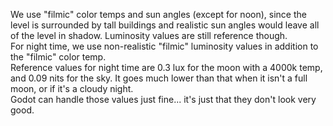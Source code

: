 We use "filmic" color temps and sun angles (except for noon), since the level is surrounded by tall buildings and realistic sun angles would leave all of the level in shadow. Luminosity values are still reference though.  
For night time, we use non-realistic "filmic" luminosity values in addition to the "filmic" color temp.  
Reference values for night time are 0.3 lux for the moon with a 4000k temp, and 0.09 nits for the sky. It goes much lower than that when it isn't a full moon, or if it's a cloudy night.  
Godot can handle those values just fine... it's just that they don't look very good.

